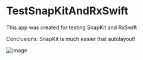 # TestSnapKitAndRxSwift

This app was created for testing SnapKit and RxSwift

Conclusions: SnapKit is much easier that autolayout!

![image](https://user-images.githubusercontent.com/5717020/144342602-5a4680f8-a591-4931-ac03-d3a726c562b1.png)
